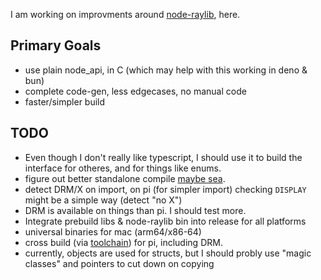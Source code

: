 I am working on improvments around [node-raylib](https://github.com/RobLoach/node-raylib), here.

## Primary Goals

- use plain node_api, in C (which may help with this working in deno & bun)
- complete code-gen, less edgecases, no manual code
- faster/simpler build

## TODO

- Even though I don't really like typescript, I should use it to build the interface for otheres, and for things like enums.
- figure out better standalone compile [maybe sea](https://nodejs.org/api/single-executable-applications.html).
- detect DRM/X on import, on pi (for simpler import) checking `DISPLAY` might be a simple way (detect "no X")
- DRM is available on things than pi. I should test more.
- Integrate prebuild libs & node-raylib bin into release for all platforms
- universal binaries for mac (arm64/x86-64)
- cross build (via [toolchain](https://medium.com/@au42/the-useful-raspberrypi-cross-compile-guide-ea56054de187)) for pi, including DRM.
- currently, objects are used for structs, but I should probly use "magic classes" and pointers to cut down on copying
